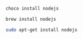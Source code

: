 
```cmd
choco install nodejs
```

```bash
brew install nodejs
```

```bash
sudo apt-get install nodejs
```
